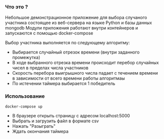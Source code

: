 ### Что это ?

  Небольшое демонстрационное приложение для выбора случаного участника состоящее из веб-сервера на языке Python и базы данных mongodb
  Модули приложения работают внутри контейнеров и запускаются с помощью docker-compose

  Выбор участника выполняется по следующему алгоритму:
  * Выбирается случайный отрезок времени (внутри заданного промежутка)
  * В ходе выбранного отрезка времени происходит перебор случайных чисел в пределах числа участников
  * Скорость перебора выигрышного числа падает с течением времени в зависимости от всего времени работы алгоритмаы
  * По истечении таймера выбирается 1 победитель

### Использование
```
docker-compose up
```
* В браузере открыть страницу с адресом localhost:5000
* Выбрать и загрузить файл в формате csv
* Нажать "Разыграть"
* Ждать окончания таймера
